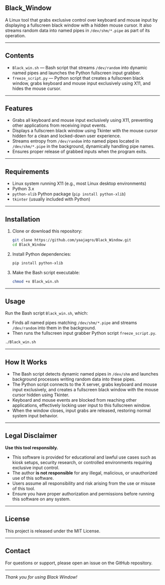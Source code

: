 ## Black_Window

A Linux tool that grabs exclusive control over keyboard and mouse input by displaying a fullscreen black window with a hidden mouse cursor. It also streams random data into named pipes in `/dev/shm/*.pipe` as part of its operation.

---

## Contents

- `Black_win.sh` — Bash script that streams `/dev/random` into dynamic named pipes and launches the Python fullscreen input grabber.  
- `freeze_script.py` — Python script that creates a fullscreen black window, grabs keyboard and mouse input exclusively using X11, and hides the mouse cursor.

---

## Features

- Grabs all keyboard and mouse input exclusively using X11, preventing other applications from receiving input events.  
- Displays a fullscreen black window using Tkinter with the mouse cursor hidden for a clean and locked-down user experience.  
- Streams entropy from `/dev/random` into named pipes located in `/dev/shm/*.pipe` in the background, dynamically handling pipe names.  
- Ensures proper release of grabbed inputs when the program exits.

---

## Requirements

- Linux system running X11 (e.g., most Linux desktop environments)  
- Python 3.x  
- `python-xlib` Python package (`pip install python-xlib`)  
- `tkinter` (usually included with Python)  

---

## Installation

1. Clone or download this repository:  
    ```bash
    git clone https://github.com/yaajagro/Black_Window.git
    cd Black_Window
    ```

2. Install Python dependencies:  
    ```bash
    pip install python-xlib
    ```

3. Make the Bash script executable:  
    ```bash
    chmod +x Black_win.sh
    ```

---

## Usage

Run the Bash script `Black_win.sh`, which:

- Finds all named pipes matching `/dev/shm/*.pipe` and streams `/dev/random` into them in the background.  
- Then runs the fullscreen input grabber Python script `freeze_script.py`.

```bash
./Black_win.sh
````

---

## How It Works

* The Bash script detects dynamic named pipes in `/dev/shm` and launches background processes writing random data into these pipes.
* The Python script connects to the X server, grabs keyboard and mouse input exclusively, and creates a fullscreen black window with the mouse cursor hidden using Tkinter.
* Keyboard and mouse events are blocked from reaching other applications, effectively locking user input to this fullscreen window.
* When the window closes, input grabs are released, restoring normal system input behavior.

---

## Legal Disclaimer

**Use this tool responsibly.**

* This software is provided for educational and lawful use cases such as kiosk setups, security research, or controlled environments requiring exclusive input control.
* The author **is not responsible** for any illegal, malicious, or unauthorized use of this software.
* Users assume all responsibility and risk arising from the use or misuse of this tool.
* Ensure you have proper authorization and permissions before running this software on any system.

---

## License

This project is released under the MIT License.

---

## Contact

For questions or support, please open an issue on the GitHub repository.

---

*Thank you for using Black Window!*

```

